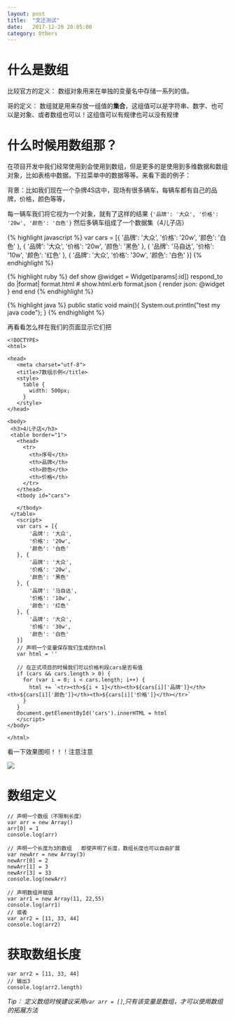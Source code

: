 ```yaml
---
layout: post
title:  "文迁测试"
date:   2017-12-20 20:05:00
category: Others
---
```


# 什么是数组

比较官方的定义： 数组对象用来在单独的变量名中存储一系列的值。

哥的定义： 数组就是用来存放一组值的**集合**，这组值可以是字符串、数字、也可以是对象、或者数组也可以！这组值可以有规律也可以没有规律

# 什么时候用数组那？

在项目开发中我们经常使用到会使用到数组，但是更多的是使用到多维数据和数组对象，比如表格中数据，下拉菜单中的数据等等。来看下面的例子：

 背景：比如我们现在一个杂牌4S店中，现场有很多辆车，每辆车都有自己的品牌，价格，颜色等等，
 
 每一辆车我们将它视为一个对象，就有了这样的结果
 `{'品牌': '大众', '价格': '20w', '颜色': '白色'}`
 然后多辆车组成了一个数据集（4儿子店）

{% highlight javascript %}
 var cars = [{
    '品牌': '大众',
    '价格': '20w',
    '颜色': '白色'
}, {
    '品牌': '大众',
    '价格': '20w',
    '颜色': '黑色'
}, {
    '品牌': '马自达',
    '价格': '10w',
    '颜色': '红色'
}, {
    '品牌': '大众',
    '价格': '30w',
    '颜色': '白色'
}]
{% endhighlight %}

{% highlight ruby %}
def show
  @widget = Widget(params[:id])
  respond_to do |format|
    format.html # show.html.erb
    format.json { render json: @widget }
  end
end
{% endhighlight %}

{% highlight java %}
public static void main(){
    System.out.println("test my java code");
}
{% endhighlight %}

 再看看怎么样在我们的页面显示它们把
 ~~~
 <!DOCTYPE>
<html>

<head>
    <meta charset="utf-8">
    <title>7数组示例</title>
    <style>
      table {
        width: 500px;
      }
    </style>
</head>

<body>
  <h3>4儿子店</h3>
  <table border="1">
    <thead>
      <tr>
        <th>序号</th>
        <th>品牌</th>
        <th>颜色</th>
        <th>价格</th>
      </tr>
    </thead>
    <tbody id="cars">
      
    </tbody>
  </table>
    <script>
    var cars = [{
        '品牌': '大众',
        '价格': '20w',
        '颜色': '白色'
    }, {
        '品牌': '大众',
        '价格': '20w',
        '颜色': '黑色'
    }, {
        '品牌': '马自达',
        '价格': '10w',
        '颜色': '红色'
    }, {
        '品牌': '大众',
        '价格': '30w',
        '颜色': '白色'
    }]
    // 声明一个变量保存我们生成的html
    var html = ''

    // 在正式项目的时候我们可以价格判段cars是否有值
    if (cars && cars.length > 0) {
      for (var i = 0; i < cars.length; i++) {
        html += `<tr><th>${i + 1}</th><th>${cars[i]['品牌']}</th><th>${cars[i]['颜色']}</th><th>${cars[i]['价格']}</th></tr>`
      }
    }
    document.getElementById('cars').innerHTML = html
    </script>
</body>

</html>
 ~~~
看一下效果图呗！！！注意注意

![](images/数组示例.png)
# 数组定义

~~~
// 声明一个数组（不限制长度）
var arr = new Array()
arr[0] = 1
console.log(arr)

// 声明一个长度为3的数组   即使声明了长度，数组长度也可以自由扩展
var newArr = new Array(3)
newArr[0] = 2
newArr[1] = 3
newArr[3] = 33
console.log(newArr)

// 声明数组并赋值
var arr1 = new Array(11, 22,55)
console.log(arr1)
// 或者
var arr2 = [11, 33, 44]
console.log(arr2)
~~~

# 获取数组长度
~~~
var arr2 = [11, 33, 44]
// 输出3
console.log(arr2.length)
~~~
*Tip： 定义数组时候建议采用`var arr = []`,只有该变量是数组，才可以使用数组的拓展方法*